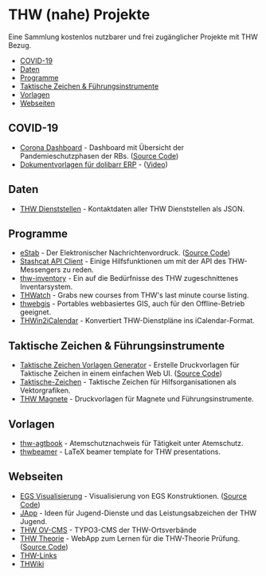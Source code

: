 # THW (nahe) Projekte

Eine Sammlung kostenlos nutzbarer und frei zugänglicher Projekte mit THW Bezug.

* [COVID-19](#covid-19)
* [Daten](#daten)
* [Programme](#programme)
* [Taktische Zeichen & Führungsinstrumente](#taktische-zeichen-&-führungsinstrumente)
* [Vorlagen](#vorlagen)
* [Webseiten](#webseiten)

## COVID-19
* [Corona Dashboard](https://corona.thw-bornheim.de/) - Dashboard mit Übersicht der Pandemieschutzphasen der RBs. ([Source Code](https://gitlab.com/bigo8525/thw-corona-dashboard))
* [Dokumentvorlagen für dolibarr ERP](https://git.blubbfish.net/Php/dolibarr) - ([Video](https://media.ccc.de/v/froscon2020-2582-open_source_im_katastrophenschutz))

## Daten
* [THW Dienststellen](https://git.ovcms.thw.de/git-api-aggregation/thw-dienststellen) - Kontaktdaten aller THW Dienststellen als JSON.

## Programme
* [eStab](https://www.estab.de/) - Der Elektronischer Nachrichtenvordruck. ([Source Code](https://sourceforge.net/projects/estab/))
* [Stashcat API Client](https://gitlab.com/aeberhardt/stashcat-api-client) - Einige Hilfsfunktionen um mit der API des THW-Messengers zu reden.
* [thw-inventory](https://github.com/mziech/thw-inventory) - Ein auf die Bedürfnisse des THW zugeschnittenes Inventarsystem.
* [THWatch](https://github.com/farhaven/THWatch) - Grabs new courses from THW's last minute course listing.
* [thwebgis](https://gitlab.meier-tkn.de/thw/webgis/thwebgis) - Portables webbasiertes GIS, auch für den Offline-Betrieb geeignet.
* [THWin2iCalendar](https://github.com/real-or-random/thwin2icalendar) - Konvertiert THW-Dienstpläne ins iCalendar-Format.

## Taktische Zeichen & Führungsinstrumente
* [Taktische Zeichen Vorlagen Generator](https://taktische-zeichen.org/) - Erstelle Druckvorlagen für Taktische Zeichen in einem einfachen Web UI. ([Source Code](https://gitlab.com/tristanlins/taktische-zeichen-vorlagen-generator))
* [Taktische-Zeichen](https://github.com/jonas-koeritz/Taktische-Zeichen) - Taktische Zeichen für Hilfsorganisationen als Vektorgrafiken.
* [THW Magnete](https://thw-magnete.de/) - Druckvorlagen für Magnete und Führungsinstrumente.

## Vorlagen
* [thw-agtbook](https://github.com/rwolke/thw-agtbook) - Atemschutznachweis für Tätigkeit unter Atemschutz.
* [thwbeamer](https://github.com/azhural/thwbeamer) - LaTeX beamer template for THW presentations.

## Webseiten
* [EGS Visualisierung](https://rwolke.github.io/thw-egs/) - Visualisierung von EGS Konstruktionen. ([Source Code](https://github.com/rwolke/thw-egs))
* [JApp](https://japp.thw-jugend.de) - Ideen für Jugend-Dienste und das Leistungsabzeichen der THW Jugend.
* [THW OV-CMS](https://doku.ov-cms.thw.de) - TYPO3-CMS der THW-Ortsverbände
* [THW Theorie](http://rwolke.github.io/thw-theorie/) - WebApp zum Lernen für die THW-Theorie Prüfung. ([Source Code](https://github.com/rwolke/thw-theorie))
* [THW-Links](https://github.com/hdrees/THW-Links)
* [THWiki](https://thwiki.org)
